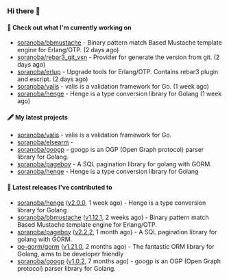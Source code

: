### Hi there 👋

#### 👷  Check out what I'm currently working on

- [soranoba/bbmustache](https://github.com/soranoba/bbmustache) - Binary pattern match Based Mustache template engine for Erlang/OTP. (2 days ago)
- [soranoba/rebar3_git_vsn](https://github.com/soranoba/rebar3_git_vsn) - Provider for generate the version from git. (2 days ago)
- [soranoba/erlup](https://github.com/soranoba/erlup) - Upgrade tools for Erlang/OTP. Contains rebar3 plugin and escript. (2 days ago)
- [soranoba/valis](https://github.com/soranoba/valis) - valis is a validation framework for Go. (1 week ago)
- [soranoba/henge](https://github.com/soranoba/henge) - Henge is a type conversion library for Golang (1 week ago)

#### 🖋️  My latest projects

- [soranoba/valis](https://github.com/soranoba/valis) - valis is a validation framework for Go.
- [soranoba/elsearm](https://github.com/soranoba/elsearm) - 
- [soranoba/googp](https://github.com/soranoba/googp) - googp is an OGP (Open Graph protocol) parser library for Golang.
- [soranoba/pageboy](https://github.com/soranoba/pageboy) - A SQL pagination library for golang with GORM.
- [soranoba/henge](https://github.com/soranoba/henge) - Henge is a type conversion library for Golang

#### 🚀  Latest releases I've contributed to

- [soranoba/henge](https://github.com/soranoba/henge) ([v2.0.0](https://github.com/soranoba/henge/releases/tag/v2.0.0), 1 week ago) - Henge is a type conversion library for Golang
- [soranoba/bbmustache](https://github.com/soranoba/bbmustache) ([v1.12.1](https://github.com/soranoba/bbmustache/releases/tag/v1.12.1), 2 weeks ago) - Binary pattern match Based Mustache template engine for Erlang/OTP.
- [soranoba/pageboy](https://github.com/soranoba/pageboy) ([v2.2.2](https://github.com/soranoba/pageboy/releases/tag/v2.2.2), 1 month ago) - A SQL pagination library for golang with GORM.
- [go-gorm/gorm](https://github.com/go-gorm/gorm) ([v1.21.0](https://github.com/go-gorm/gorm/releases/tag/v1.21.0), 2 months ago) - The fantastic ORM library for Golang, aims to be developer friendly
- [soranoba/googp](https://github.com/soranoba/googp) ([v1.0.2](https://github.com/soranoba/googp/releases/tag/v1.0.2), 7 months ago) - googp is an OGP (Open Graph protocol) parser library for Golang.
